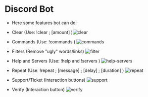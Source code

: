 # Discord Bot
- Here some features bot can do:

- Clear (Use: !clear ; [amount] )![clear](https://github.com/TheExotik/Discord-Bot/assets/97954441/d3d06cc7-f955-4249-8b9f-ab5e84c08edf)
- Commands (Use: !commands ) ![commands](https://github.com/TheExotik/Discord-Bot/assets/97954441/f3582143-a489-426c-84b9-347737683f26)
- Filters (Remove "ugly" words/links) ![filter](https://github.com/TheExotik/Discord-Bot/assets/97954441/ea2a7eb2-5d3c-4852-92ee-846f7ab888ec)
- Help and Servers (Use: !help and !servers ) ![help-servers](https://github.com/TheExotik/Discord-Bot/assets/97954441/ade51899-a697-48af-aa61-f6532edd07f7)
- Repeat (Use: !repeat ; [message] ; [delay] ; [duration] ) ![repeat](https://github.com/TheExotik/Discord-Bot/assets/97954441/3bded064-f54d-4cc4-8e09-088fd9961702)
- Support/Ticket (Interaction buttons) ![support](https://github.com/TheExotik/Discord-Bot/assets/97954441/491a6d67-7e10-4efa-839e-9d12d7fc9be8)
- Verify (Interaction button) ![verify](https://github.com/TheExotik/Discord-Bot/assets/97954441/28c87fe8-705d-465d-aefe-52a2a0ad8f43)

